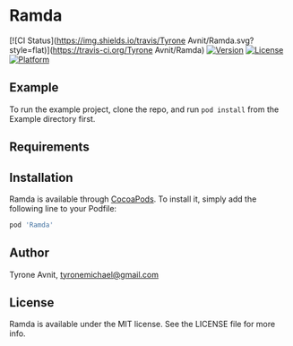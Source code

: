 # Ramda

[![CI Status](https://img.shields.io/travis/Tyrone Avnit/Ramda.svg?style=flat)](https://travis-ci.org/Tyrone Avnit/Ramda)
[![Version](https://img.shields.io/cocoapods/v/Ramda.svg?style=flat)](https://cocoapods.org/pods/Ramda)
[![License](https://img.shields.io/cocoapods/l/Ramda.svg?style=flat)](https://cocoapods.org/pods/Ramda)
[![Platform](https://img.shields.io/cocoapods/p/Ramda.svg?style=flat)](https://cocoapods.org/pods/Ramda)

## Example

To run the example project, clone the repo, and run `pod install` from the Example directory first.

## Requirements

## Installation

Ramda is available through [CocoaPods](https://cocoapods.org). To install
it, simply add the following line to your Podfile:

```ruby
pod 'Ramda'
```

## Author

Tyrone Avnit, tyronemichael@gmail.com

## License

Ramda is available under the MIT license. See the LICENSE file for more info.

